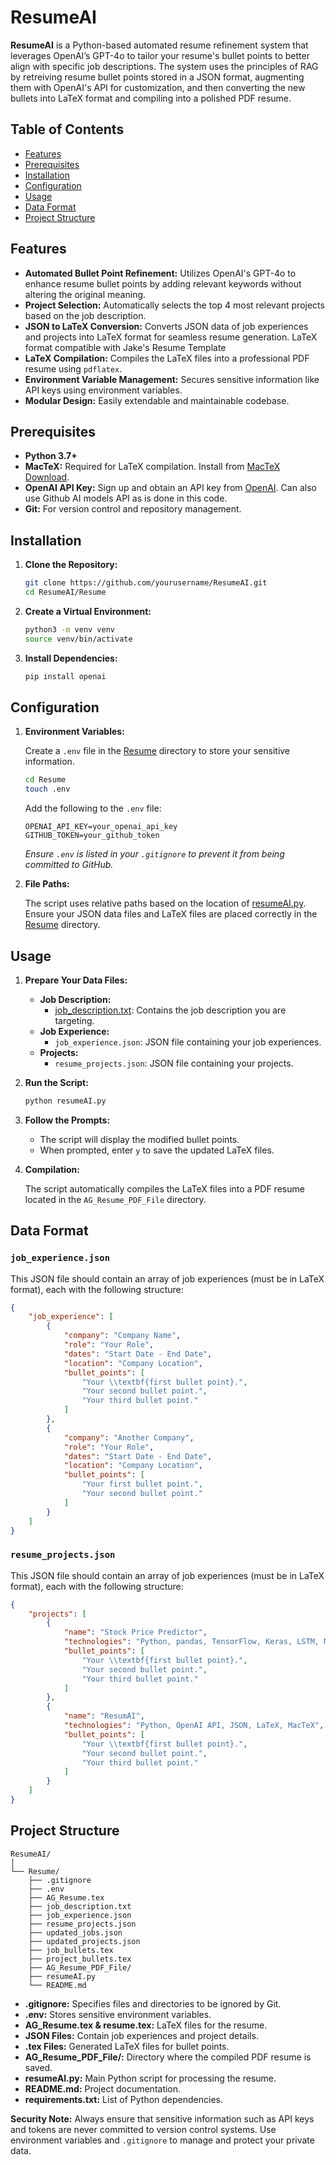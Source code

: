 # ResumeAI

**ResumeAI** is a Python-based automated resume refinement system that leverages OpenAI’s GPT-4o to tailor your resume's bullet points to better align with specific job descriptions. The system uses the principles of RAG by retreiving resume bullet points stored in a JSON format, augmenting them with OpenAI's API for customization, and then converting the new bullets into LaTeX format and compiling into a polished PDF resume.

## Table of Contents

- [Features](#features)
- [Prerequisites](#prerequisites)
- [Installation](#installation)
- [Configuration](#configuration)
- [Usage](#usage)
- [Data Format](#data-format)
- [Project Structure](#project-structure)

## Features

- **Automated Bullet Point Refinement:** Utilizes OpenAI's GPT-4o to enhance resume bullet points by adding relevant keywords without altering the original meaning.
- **Project Selection:** Automatically selects the top 4 most relevant projects based on the job description.
- **JSON to LaTeX Conversion:** Converts JSON data of job experiences and projects into LaTeX format for seamless resume generation. LaTeX format compatible with Jake's Resume Template
- **LaTeX Compilation:** Compiles the LaTeX files into a professional PDF resume using `pdflatex`.
- **Environment Variable Management:** Secures sensitive information like API keys using environment variables.
- **Modular Design:** Easily extendable and maintainable codebase.


## Prerequisites

- **Python 3.7+**
- **MacTeX:** Required for LaTeX compilation. Install from [MacTeX Download](https://www.tug.org/mactex/mactex-download.html).
- **OpenAI API Key:** Sign up and obtain an API key from [OpenAI](https://platform.openai.com/account/api-keys). Can also use Github AI models API as is done in this code.
- **Git:** For version control and repository management.

## Installation

1. **Clone the Repository:**

    ```bash
    git clone https://github.com/yourusername/ResumeAI.git
    cd ResumeAI/Resume
    ```

2. **Create a Virtual Environment:**

    ```bash
    python3 -m venv venv
    source venv/bin/activate
    ```

3. **Install Dependencies:**

    ```bash
    pip install openai
    ```

## Configuration

1. **Environment Variables:**

    Create a `.env` file in the [Resume](http://_vscodecontentref_/0) directory to store your sensitive information.

    ```bash
    cd Resume
    touch .env
    ```

    Add the following to the `.env` file:

    ```env
    OPENAI_API_KEY=your_openai_api_key
    GITHUB_TOKEN=your_github_token
    ```

    *Ensure `.env` is listed in your `.gitignore` to prevent it from being committed to GitHub.*

2. **File Paths:**

    The script uses relative paths based on the location of [resumeAI.py](http://_vscodecontentref_/1). Ensure your JSON data files and LaTeX files are placed correctly in the [Resume](http://_vscodecontentref_/2) directory.

## Usage

1. **Prepare Your Data Files:**

    - **Job Description:**
        - [job_description.txt](http://_vscodecontentref_/3): Contains the job description you are targeting.
    - **Job Experience:**
        - `job_experience.json`: JSON file containing your job experiences.
    - **Projects:**
        - `resume_projects.json`: JSON file containing your projects.

2. **Run the Script:**

    ```bash
    python resumeAI.py
    ```

3. **Follow the Prompts:**

    - The script will display the modified bullet points.
    - When prompted, enter `y` to save the updated LaTeX files.

4. **Compilation:**

    The script automatically compiles the LaTeX files into a PDF resume located in the `AG_Resume_PDF_File` directory.

## Data Format

### `job_experience.json`

This JSON file should contain an array of job experiences (must be in LaTeX format), each with the following structure:

```json
{
    "job_experience": [
        {
            "company": "Company Name",
            "role": "Your Role",
            "dates": "Start Date - End Date",
            "location": "Company Location",
            "bullet_points": [
                "Your \\textbf{first bullet point}.",
                "Your second bullet point.",
                "Your third bullet point."
            ]
        },
        {
            "company": "Another Company",
            "role": "Your Role",
            "dates": "Start Date - End Date",
            "location": "Company Location",
            "bullet_points": [
                "Your first bullet point.",
                "Your second bullet point."
            ]
        }
    ]
}
```

### `resume_projects.json`

This JSON file should contain an array of job experiences (must be in LaTeX format), each with the following structure:

```json
{
    "projects": [
        {
            "name": "Stock Price Predictor",
            "technologies": "Python, pandas, TensorFlow, Keras, LSTM, Matplotlib",
            "bullet_points": [
                "Your \\textbf{first bullet point}.",
                "Your second bullet point.",
                "Your third bullet point."
            ]
        },
        {
            "name": "ResumAI",
            "technologies": "Python, OpenAI API, JSON, LaTeX, MacTeX",
            "bullet_points": [
                "Your \\textbf{first bullet point}.",
                "Your second bullet point.",
                "Your third bullet point."
            ]
        }
    ]
}

```

## Project Structure

```
ResumeAI/ 
│ 
└── Resume/ 
    ├── .gitignore 
    ├── .env 
    ├── AG_Resume.tex 
    ├── job_description.txt 
    ├── job_experience.json 
    ├── resume_projects.json 
    ├── updated_jobs.json 
    ├── updated_projects.json 
    ├── job_bullets.tex 
    ├── project_bullets.tex 
    ├── AG_Resume_PDF_File/ 
    ├── resumeAI.py 
    └── README.md 
```

- **.gitignore:** Specifies files and directories to be ignored by Git.
- **.env:** Stores sensitive environment variables.
- **AG_Resume.tex & resume.tex:** LaTeX files for the resume.
- **JSON Files:** Contain job experiences and project details.
- **.tex Files:** Generated LaTeX files for bullet points.
- **AG_Resume_PDF_File/:** Directory where the compiled PDF resume is saved.
- **resumeAI.py:** Main Python script for processing the resume.
- **README.md:** Project documentation.
- **requirements.txt:** List of Python dependencies.





**Security Note:** Always ensure that sensitive information such as API keys and tokens are never committed to version control systems. Use environment variables and `.gitignore` to manage and protect your private data.
